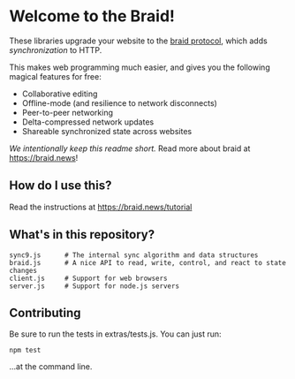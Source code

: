 # Welcome to the Braid!

These libraries upgrade your website to the [braid protocol](https://tools.ietf.org/html/draft-toomim-braid-00), which adds *synchronization* to HTTP.

This makes web programming much easier, and gives you the following magical features for free:
 - Collaborative editing
 - Offline-mode (and resilience to network disconnects)
 - Peer-to-peer networking
 - Delta-compressed network updates
 - Shareable synchronized state across websites

*We intentionally keep this readme short.* Read more about braid at https://braid.news!

## How do I use this?

Read the instructions at https://braid.news/tutorial

## What's in this repository?

```
sync9.js      # The internal sync algorithm and data structures
braid.js      # A nice API to read, write, control, and react to state changes
client.js     # Support for web browsers
server.js     # Support for node.js servers
```

## Contributing

Be sure to run the tests in extras/tests.js. You can just run:

```
npm test
```

...at the command line.
